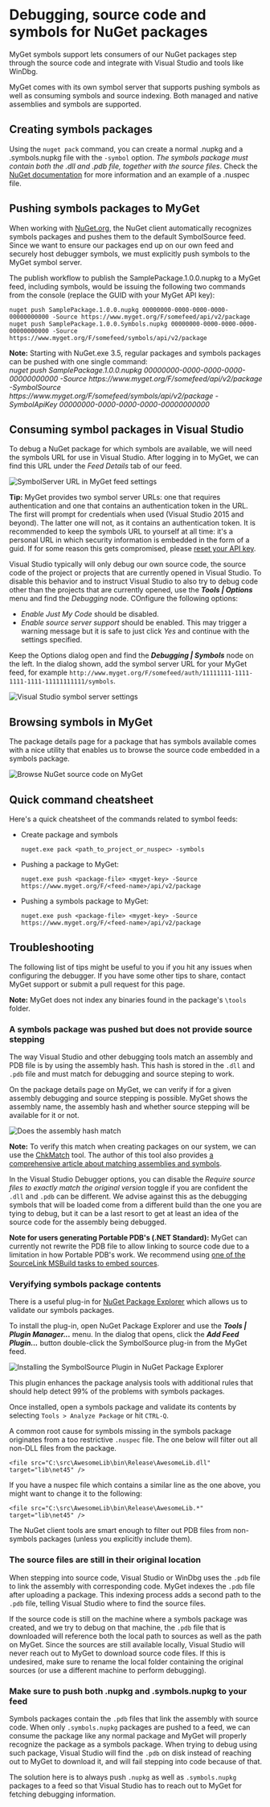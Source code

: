 # Debugging, source code and symbols for NuGet packages

MyGet symbols support lets consumers of our NuGet packages step through the source code and integrate with Visual Studio and tools like WinDbg.

MyGet comes with its own symbol server that supports pushing symbols as well as consuming symbols and source indexing. Both managed and native assemblies and symbols are supported.

## Creating symbols packages

Using the `nuget pack` command, you can create a normal .nupkg and a .symbols.nupkg file with the `-symbol` option. *The symbols package must contain both the .dll and .pdb file, together with the source files*. Check the [NuGet documentation](https://docs.microsoft.com/en-us/nuget/create-packages/symbol-packages) for more information and an example of a .nuspec file.

## Pushing symbols packages to MyGet

When working with [NuGet.org](http://www.nuget.org), the NuGet client automatically recognizes symbols packages and pushes them to the default SymbolSource feed. Since we want to ensure our packages end up on our own feed and securely host debugger symbols, we must explicitly push symbols to the MyGet symbol server.

The publish workflow to publish the SamplePackage.1.0.0.nupkg to a MyGet feed, including symbols, would be issuing the following two commands from the console (replace the GUID with your MyGet API key):

	nuget push SamplePackage.1.0.0.nupkg 00000000-0000-0000-0000-00000000000 -Source https://www.myget.org/F/somefeed/api/v2/package
	nuget push SamplePackage.1.0.0.Symbols.nupkg 00000000-0000-0000-0000-00000000000 -Source https://www.myget.org/F/somefeed/symbols/api/v2/package

<p class="alert alert-info">
    <strong>Note:</strong> Starting with NuGet.exe 3.5, regular packages and symbols packages can be pushed with one single command:<br/>
    <em>nuget push SamplePackage.1.0.0.nupkg 00000000-0000-0000-0000-00000000000 -Source https://www.myget.org/F/somefeed/api/v2/package -SymbolSource https://www.myget.org/F/somefeed/symbols/api/v2/package -SymbolApiKey 00000000-0000-0000-0000-00000000000</em>
</p>

## Consuming symbol packages in Visual Studio

To debug a NuGet package for which symbols are available, we will need the symbols URL for use in Visual Studio. After logging in to MyGet, we can find this URL under the *Feed Details* tab of our feed.

![SymbolServer URL in MyGet feed settings](Images/feedsettings_symbols_url.png)

<p class="alert alert-success">
    <strong>Tip:</strong> MyGet provides two symbol server URLs: one that requires authentication and one that contains an authentication token in the URL. The first will prompt for credentials when used (Visual Studio 2015 and beyond). The latter one will not, as it contains an authentication token. It is recommended to keep the symbols URL to yourself at all time: it's a personal URL in which security information is embedded in the form of a guid. If for some reason this gets compromised, please <a href="https://www.myget.org/profile/Me#!/AccessTokens">reset your API key</a>.
</p>

Visual Studio typically will only debug our own source code, the source code of the project or projects that are currently opened in Visual Studio. To disable this behavior and to instruct Visual Studio to also try to debug code other than the projects that are currently opened, use the ***Tools | Options*** menu and find the *Debugging* node. COnfigure the following options:

* *Enable Just My Code* should be disabled.
* *Enable source server support* should be enabled. This may trigger a warning message but it is safe to just click *Yes* and continue with the settings specified.

Keep the Options dialog open and find the ***Debugging | Symbols*** node on the left. In the dialog shown, add the symbol server URL for your MyGet feed, for example `http://www.myget.org/F/somefeed/auth/11111111-1111-1111-1111-11111111111/symbols`.

![Visual Studio symbol server settings](Images/debug-options-2015.png)

## Browsing symbols in MyGet

The package details page for a package that has symbols available comes with a nice utility that enables us to browse the source code embedded in a symbols package.

![Browse NuGet source code on MyGet](Images/browse-sources.png)

## Quick command cheatsheet

Here's a quick cheatsheet of the commands related to symbol feeds:

* Create package and symbols

	```nuget.exe pack <path_to_project_or_nuspec> -symbols```

* Pushing a package to MyGet:

	```nuget.exe push <package-file> <myget-key> -Source https://www.myget.org/F/<feed-name>/api/v2/package```

* Pushing a symbols package to MyGet:

	```nuget.exe push <package-file> <myget-key> -Source https://www.myget.org/F/<feed-name>/api/v2/package```

## Troubleshooting

The following list of tips might be useful to you if you hit any issues when configuring the debugger. If you have some other tips to share, contact MyGet support or submit a pull request for this page.

<p class="alert alert-info">
    <strong>Note:</strong> MyGet does not index any binaries found in the package's <code>\tools</code> folder.
</p>

### A symbols package was pushed but does not provide source stepping

The way Visual Studio and other debugging tools match an assembly and PDB file is by using the assembly hash. This hash is stored in the `.dll` and `.pdb` file and must match for debugging and source steping to work.

On the package details page on MyGet, we can verify if for a given assembly debugging and source stepping is possible. MyGet shows the assembly name, the assembly hash and whether source stepping will be available for it or not.

![Does the assembly hash match](Images/assembly-pdb-match.png)

<p class="alert alert-info">
    <strong>Note:</strong> To verify this match when creating packages on our system, we can use the <a href="http://www.debuginfo.com/tools/chkmatch.html">ChkMatch</a> tool. The author of this tool also provides <a href="http://www.debuginfo.com/articles/debuginfomatch.html">a comprehensive article about matching assemblies and symbols</a>.
</p>

In the Visual Studio Debugger options, you can disable the *Require source files to exactly match the original version* toggle if you are confident the `.dll` and `.pdb` can be different. We advise against this as the debugging symbols that will be loaded come from a different build than the one you are tying to debug, but it can be a last resort to get at least an idea of the source code for the assembly being debugged.

<p class="alert alert-warning">
    <strong>Note for users generating Portable PDB's (.NET Standard):</strong> MyGet can currently not rewrite the PDB file to allow linking to source code due to a limitation in how Portable PDB's work. We recommend using <a href="https://github.com/ctaggart/SourceLink">one of the SourceLink MSBuild tasks to embed sources</a>.
</p>

### Veryifying symbols package contents

There is a useful plug-in for [NuGet Package Explorer](http://npe.codeplex.com) which allows us to validate our symbols packages.

To install the plug-in, open NuGet Package Explorer and use the ***Tools | Plugin Manager...*** menu. In the dialog that opens, click the ***Add Feed Plugin...*** button double-click the SymbolSource plug-in from the MyGet feed.

![Installing the SymbolSource Plugin in NuGet Package Explorer](Images/npe_plugins_symbolsource.png)

This plugin enhances the package analysis tools with additional rules that should help detect 99% of the problems with symbols packages.

Once installed, open a symbols package and validate its contents by selecting `Tools > Analyze Package` or hit `CTRL-Q`.

A common root cause for symbols missing in the symbols package originates from a too restrictive `.nuspec` file. The one below will filter out all non-DLL files from the package.

```<file src="C:\src\AwesomeLib\bin\Release\AwesomeLib.dll" target="lib\net45" />```

If you have a nuspec file which contains a similar line as the one above, you might want to change it to the following:

```<file src="C:\src\AwesomeLib\bin\Release\AwesomeLib.*" target="lib\net45" />```

The NuGet client tools are smart enough to filter out PDB files from non-symbols packages (unless you explicitly include them).

### The source files are still in their original location

When stepping into source code, Visual Studio or WinDbg uses the `.pdb` file to link the assembly with corresponding code. MyGet indexes the `.pdb` file after uploading a package. This indexing process adds a second path to the `.pdb` file, telling Visual Studio where to find the source files.

If the source code is still on the machine where a symbols package was created, and we try to debug on that machine, the `.pdb` file that is downloaded will reference both the local path to sources as well as the path on MyGet. Since the sources are still available locally, Visual Studio will never reach out to MyGet to download source code files. If this is undesired, make sure to rename the local folder containing the original sources (or use a different machine to perform debugging).

### Make sure to push both .nupkg and .symbols.nupkg to your feed

Symbols packages contain the `.pdb` files that link the assembly with source code. When only `.symbols.nupkg` packages are pushed to a feed, we can consume the package like any normal package and MyGet will properly recognize the package as a symbols package. When trying to debug using such package, Visual Studio will find the `.pdb` on disk instead of reaching out to MyGet to download it, and will fail stepping into code because of that. 

The solution here is to always push `.nupkg` as well as `.symbols.nupkg` packages to a feed so that Visual Studio has to reach out to MyGet for fetching debugging information.
